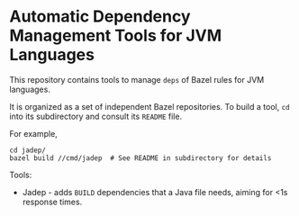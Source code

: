 # Automatic Dependency Management Tools for JVM Languages

This repository contains tools to manage `deps` of Bazel rules for JVM
languages.

It is organized as a set of independent Bazel repositories. To build a tool,
`cd` into its subdirectory and consult its `README` file.

For example,

    cd jadep/
    bazel build //cmd/jadep  # See README in subdirectory for details

Tools:

* Jadep - adds `BUILD` dependencies that a Java file needs, aiming for <1s response times.
